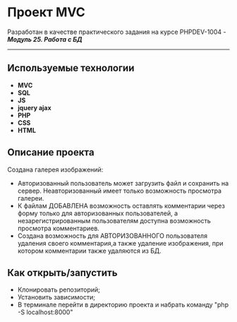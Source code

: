 # Проект **MVC**
Разработан в качестве практического задания на курсе PHPDEV-1004 -  ***Модуль 25. Работа с БД***
***

## Используемые технологии

* **MVC**
* **SQL**
* **JS**
* **jquery ajax**
* **PHP**
* **CSS**
* **HTML**

## Описание проекта
Создана галерея изображений:

 * Авторизованный пользователь может загрузить файл и сохранить на сервер. Неавторизованный имеет только возможность просмотра галереи.
* К файлам ДОБАВЛЕНА возможность оставлять комментарии через форму только для авторизованных    пользователей,   а незарегистрированным пользователям доступна возможность просмотра комментариев. 
 * Создана возможность для АВТОРИЗОВАННОГО пользователя удаления своего комментария,а также  удаление изображения, при котором комментарии также удаляются из БД.

## Как открыть/запустить
* Клонировать репозиторий;
* Установить зависимости;
* В терминале  перейти в директорию проекта и набрать команду "php -S localhost:8000"
